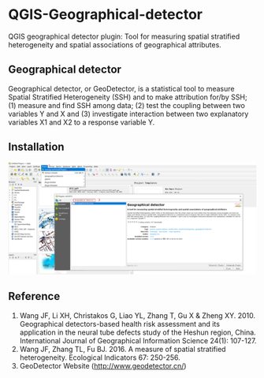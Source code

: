 # QGIS-Geographical-detector

QGIS geographical detector plugin: Tool for measuring spatial stratified heterogeneity and spatial associations of geographical attributes.


## Geographical detector
Geographical detector, or GeoDetector, is a statistical tool to measure Spatial Stratified Heterogeneity (SSH) and to make attribution for/by SSH; 
(1) measure and find SSH among data;
(2) test the coupling between two variables Y and X and 
(3) investigate interaction between two explanatory variables X1 and X2 to a response variable Y.
## Installation

![Menus and procedure for one-time activation of the Geographical detector plugin within QGIS](image/Snipaste_2022-04-01_12-18-20.png)

## Reference
1. Wang JF, Li XH, Christakos G, Liao YL, Zhang T, Gu X & Zheng XY. 2010. Geographical detectors-based health risk assessment and its application in the neural tube defects study of the Heshun region, China. International Journal of Geographical Information Science 24(1): 107-127.
2. Wang JF, Zhang TL, Fu BJ. 2016. A measure of spatial stratified heterogeneity. Ecological Indicators 67: 250-256.
3. GeoDetector Website (http://www.geodetector.cn/)


